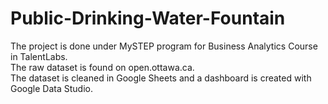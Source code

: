 # Public-Drinking-Water-Fountain
The project is done under MySTEP program for Business Analytics Course in TalentLabs.\
The raw dataset is found on open.ottawa.ca.\
The dataset is cleaned in Google Sheets and a dashboard is created with Google Data Studio.
